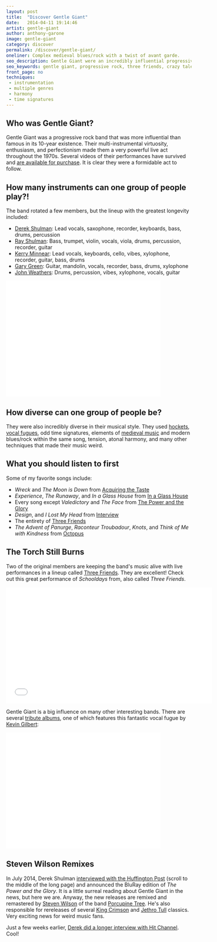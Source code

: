 ```yaml
---
layout: post
title:  "Discover Gentle Giant"
date:   2014-04-11 19:14:46
artist: gentle-giant
author: anthony-garone
image: gentle-giant
category: discover
permalink: /discover/gentle-giant/
oneliner: Complex medieval blues/rock with a twist of avant garde.
seo_description: Gentle Giant were an incredibly influential progressive rock group from the 1970s. Probably my favorite band ever.
seo_keywords: gentle giant, progressive rock, three friends, crazy talent
front_page: no
techniques:
 - instrumentation
 - multiple genres
 - harmony
 - time signatures
---
```

## Who was Gentle Giant?

Gentle Giant was a progressive rock band that was more influential than famous in its 10-year existence. Their multi-instrumental virtuosity, enthusiasm, and perfectionism made them a very powerful live act throughout the 1970s. Several videos of their performances have survived and [are available for purchase](http://www.gentlegiantmusic.com/). It is clear they were a formidable act to follow.

## How many instruments can one group of people play?!

The band rotated a few members, but the lineup with the greatest longevity included:

- [Derek Shulman](http://www.blazemonger.com/GG/Derek_Shulman): Lead vocals, saxophone, recorder, keyboards, bass, drums, percussion
- [Ray Shulman](http://www.blazemonger.com/GG/Ray_Shulman): Bass, trumpet, violin, vocals, viola, drums, percussion, recorder, guitar
- [Kerry Minnear](http://www.blazemonger.com/GG/Kerry_Minnear): Lead vocals, keyboards, cello, vibes, xylophone, recorder, guitar, bass, drums
- [Gary Green](http://www.blazemonger.com/GG/Gary_Green): Guitar, mandolin, vocals, recorder, bass, drums, xylophone
- [John Weathers](http://www.blazemonger.com/GG/John_Weathers): Drums, percussion, vibes, xylophone, vocals, guitar

<div class="video-wrapper">
<iframe width="420" height="315" src="//www.youtube.com/embed/z6WSLG5r-wE" frameborder="0" allowfullscreen=""></iframe>
</div>

## How diverse can one group of people be?

They were also incredibly diverse in their musical style. They used [hockets](http://en.wikipedia.org/wiki/Hocket), [vocal fugues](http://en.wikipedia.org/wiki/Fugue), odd time signatures, elements of [medieval music](http://en.wikipedia.org/wiki/Medieval_music) and modern blues/rock within the same song, tension, atonal harmony, and many other techniques that made their music weird.

## What you should listen to first

Some of my favorite songs include:

- *Wreck* and *The Moon is Down* from [Acquiring the Taste](http://www.blazemonger.com/GG/Acquiring_the_Taste)
- *Experience*, *The Runaway*, and *In a Glass House* from [In a Glass House](http://www.blazemonger.com/GG/In_a_Glass_House)
- Every song except *Valedictory* and *The Face* from [The Power and the Glory](http://www.blazemonger.com/GG/The_Power_and_the_Glory)
- *Design*, and *I Lost My Head* from [Interview](http://www.blazemonger.com/GG/Interview)
- The entirety of [Three Friends](http://www.blazemonger.com/GG/Three_Friends)
- *The Advent of Panurge*, *Raconteur Troubadour*, *Knots*, and *Think of Me with Kindness* from [Octopus](http://www.blazemonger.com/GG/Octopus)

## The Torch Still Burns

Two of the original members are keeping the band's music alive with live performances in a lineup called [Three Friends](http://threefriendsmusic.wordpress.com/). They are excellent! Check out this great performance of *Schooldays* from, also called *Three Friends*.

<div class="video-wrapper">
<iframe width="560" height="315" src="//www.youtube.com/embed/8vYHuxYxUGE" frameborder="0" allowfullscreen=""></iframe>
</div>

Gentle Giant is a big influence on many other interesting bands. There are several [tribute albums](http://www.blazemonger.com/GG/Discography#Tribute_Albums), one of which features this fantastic vocal fugue by [Kevin Gilbert](http://en.wikipedia.org/wiki/Kevin_Gilbert):

<div class="video-wrapper">
<iframe width="420" height="315" src="//www.youtube.com/embed/XT_zu4AlYbM" frameborder="0" allowfullscreen=""></iframe>
</div>

## Steven Wilson Remixes

In July 2014, Derek Shulman [interviewed with the Huffington Post](http://www.huffingtonpost.com/mike-ragogna/a-conversation-with-cbs-t_b_5625701.html) (scroll to the middle of the long page) and announced the BluRay edition of *The Power and the Glory*. It is a little surreal reading about Gentle Giant in the news, but here we are. Anyway, the new releases are remixed and remastered by [Steven Wilson](https://en.wikipedia.org/wiki/Steven_Wilson) of the band [Porcupine Tree](https://en.wikipedia.org/wiki/Porcupine_Tree). He's also responsible for rereleases of several [King Crimson](/discover/king-crimson) and [Jethro Tull](https://en.wikipedia.org/wiki/Jethro_Tull_(band)) classics. Very exciting news for weird music fans.

Just a few weeks earlier, [Derek did a longer interview with Hit Channel](http://www.hit-channel.com/interviewderek-shulman-gentle-giant/62545). Cool!
